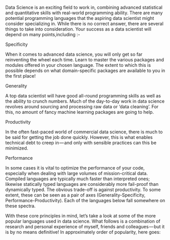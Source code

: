 Data Science is an exciting field to work in, combining advanced statistical and quantitative skills with real-world programming ability. There are many potential programming languages that the aspiring data scientist might consider specializing in.
While there is no correct answer, there are several things to take into consideration. Your success as a data scientist will depend on many points,including   :-


Specificity

When it comes to advanced data science, you will only get so far reinventing the wheel each time. Learn to master the various packages and modules offered in your chosen language. The extent to which this is possible depends on what domain-specific packages are available to you in the first place!


Generality

A top data scientist will have good all-round programming skills as well as the ability to crunch numbers. Much of the day-to-day work in data science revolves around sourcing and processing raw data or ‘data cleaning’. For this, no amount of fancy machine learning packages are going to help.


Productivity

In the often fast-paced world of commercial data science, there is much to be said for getting the job done quickly. However, this is what enables technical debt to creep in — and only with sensible practices can this be minimized.


Performance

In some cases it is vital to optimize the performance of your code, especially when dealing with large volumes of mission-critical data. Compiled languages are typically much faster than interpreted ones; likewise statically typed languages are considerably more fail-proof than dynamically typed. The obvious trade-off is against productivity.
To some extent, these can be seen as a pair of axes (Generality-Specificity, Performance-Productivity). Each of the languages below fall somewhere on these spectra.


With these core principles in mind, let’s take a look at some of the more popular languages used in data science. What follows is a combination of research and personal experience of myself, friends and colleagues — but it is by no means definitive! In approximately order of popularity, here goes:
